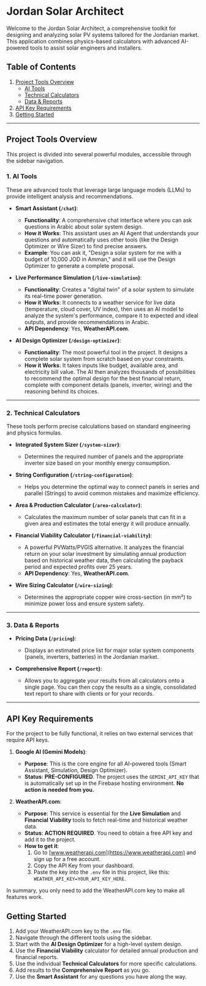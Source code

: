 # Jordan Solar Architect

Welcome to the Jordan Solar Architect, a comprehensive toolkit for designing and analyzing solar PV systems tailored for the Jordanian market. This application combines physics-based calculators with advanced AI-powered tools to assist solar engineers and installers.

## Table of Contents

1.  [Project Tools Overview](#project-tools-overview)
    - [AI Tools](#1-ai-tools)
    - [Technical Calculators](#2-technical-calculators)
    - [Data & Reports](#3-data--reports)
2.  [API Key Requirements](#api-key-requirements)
3.  [Getting Started](#getting-started)

---

## Project Tools Overview

This project is divided into several powerful modules, accessible through the sidebar navigation.

### 1. AI Tools

These are advanced tools that leverage large language models (LLMs) to provide intelligent analysis and recommendations.

- **Smart Assistant (`/chat`)**:
  - **Functionality**: A comprehensive chat interface where you can ask questions in Arabic about solar system design.
  - **How it Works**: This assistant uses an AI Agent that understands your questions and automatically uses other tools (like the Design Optimizer or Wire Sizer) to find precise answers.
  - **Example**: You can ask it, "Design a solar system for me with a budget of 10,000 JOD in Amman," and it will use the Design Optimizer to generate a complete proposal.

- **Live Performance Simulation (`/live-simulation`)**:
  - **Functionality**: Creates a "digital twin" of a solar system to simulate its real-time power generation.
  - **How it Works**: It connects to a weather service for live data (temperature, cloud cover, UV index), then uses an AI model to analyze the system's performance, compare it to expected and ideal outputs, and provide recommendations in Arabic.
  - **API Dependency**: Yes, **WeatherAPI.com**.

- **AI Design Optimizer (`/design-optimizer`)**:
  - **Functionality**: The most powerful tool in the project. It designs a complete solar system from scratch based on your constraints.
  - **How it Works**: It takes inputs like budget, available area, and electricity bill value. The AI then analyzes thousands of possibilities to recommend the optimal design for the best financial return, complete with component details (panels, inverter, wiring) and the reasoning behind its choices.

---

### 2. Technical Calculators

These tools perform precise calculations based on standard engineering and physics formulas.

- **Integrated System Sizer (`/system-sizer`)**:
  - Determines the required number of panels and the appropriate inverter size based on your monthly energy consumption.

- **String Configuration (`/string-configuration`)**:
  - Helps you determine the optimal way to connect panels in series and parallel (Strings) to avoid common mistakes and maximize efficiency.

- **Area & Production Calculator (`/area-calculator`)**:
  - Calculates the maximum number of solar panels that can fit in a given area and estimates the total energy it will produce annually.

- **Financial Viability Calculator (`/financial-viability`)**:
  - A powerful PVWatts/PVGIS alternative. It analyzes the financial return on your solar investment by simulating annual production based on historical weather data, then calculating the payback period and expected profits over 25 years.
  - **API Dependency**: Yes, **WeatherAPI.com**.

- **Wire Sizing Calculator (`/wire-sizing`)**:
  - Determines the appropriate copper wire cross-section (in mm²) to minimize power loss and ensure system safety.

---

### 3. Data & Reports

- **Pricing Data (`/pricing`)**:
  - Displays an estimated price list for major solar system components (panels, inverters, batteries) in the Jordanian market.

- **Comprehensive Report (`/report`)**:
  - Allows you to aggregate your results from all calculators onto a single page. You can then copy the results as a single, consolidated text report to share with clients or for your records.

---

## API Key Requirements

For the project to be fully functional, it relies on two external services that require API keys.

1.  **Google AI (Gemini Models)**:
    - **Purpose**: This is the core engine for all AI-powered tools (Smart Assistant, Simulation, Design Optimizer).
    - **Status**: **PRE-CONFIGURED**. The project uses the `GEMINI_API_KEY` that is automatically set up in the Firebase hosting environment. **No action is needed from you.**

2.  **WeatherAPI.com**:
    - **Purpose**: This service is essential for the **Live Simulation** and **Financial Viability** tools to fetch real-time and historical weather data.
    - **Status**: **ACTION REQUIRED**. You need to obtain a free API key and add it to the project.
    - **How to get it**:
        1. Go to [www.weatherapi.com](https://www.weatherapi.com) and sign up for a free account.
        2. Copy the API Key from your dashboard.
        3. Paste the key into the `.env` file in this project, like this: `WEATHER_API_KEY=YOUR_API_KEY_HERE`.

In summary, you only need to add the WeatherAPI.com key to make all features work.

## Getting Started

1.  Add your WeatherAPI.com key to the `.env` file.
2.  Navigate through the different tools using the sidebar.
3.  Start with the **AI Design Optimizer** for a high-level system design.
4.  Use the **Financial Viability** calculator for detailed annual production and financial reports.
5.  Use the individual **Technical Calculators** for more specific calculations.
6.  Add results to the **Comprehensive Report** as you go.
7.  Use the **Smart Assistant** for any questions you have along the way.
